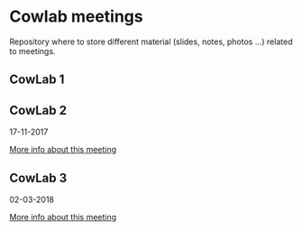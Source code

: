 # Cowlab meetings

Repository where to store different material (slides, notes, photos ...) related to meetings.

## CowLab 1

## CowLab 2
17-11-2017

[More info about this meeting](https://github.com/cowlab-lugo/meetings/tree/master/20171117)

## CowLab 3
02-03-2018

[More info about this meeting](https://github.com/cowlab-lugo/meetings/tree/master/20180302)
